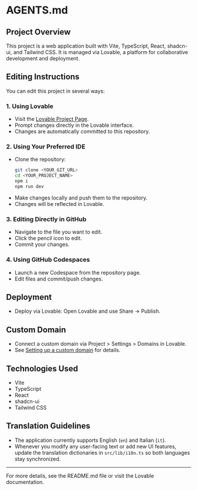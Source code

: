 # AGENTS.md

## Project Overview

This project is a web application built with Vite, TypeScript, React, shadcn-ui, and Tailwind CSS. It is managed via Lovable, a platform for collaborative development and deployment.

## Editing Instructions

You can edit this project in several ways:

### 1. Using Lovable
- Visit the [Lovable Project Page](https://lovable.dev/projects/9e4cf23f-9c8c-4e75-9f09-1bca02391188).
- Prompt changes directly in the Lovable interface.
- Changes are automatically committed to this repository.

### 2. Using Your Preferred IDE
- Clone the repository:
  ```sh
  git clone <YOUR_GIT_URL>
  cd <YOUR_PROJECT_NAME>
  npm i
  npm run dev
  ```
- Make changes locally and push them to the repository.
- Changes will be reflected in Lovable.

### 3. Editing Directly in GitHub
- Navigate to the file you want to edit.
- Click the pencil icon to edit.
- Commit your changes.

### 4. Using GitHub Codespaces
- Launch a new Codespace from the repository page.
- Edit files and commit/push changes.

## Deployment
- Deploy via Lovable: Open Lovable and use Share -> Publish.

## Custom Domain
- Connect a custom domain via Project > Settings > Domains in Lovable.
- See [Setting up a custom domain](https://docs.lovable.dev/tips-tricks/custom-domain#step-by-step-guide) for details.

## Technologies Used
- Vite
- TypeScript
- React
- shadcn-ui
- Tailwind CSS

## Translation Guidelines
- The application currently supports English (`en`) and Italian (`it`).
- Whenever you modify any user-facing text or add new UI features, update the
  translation dictionaries in `src/lib/i18n.ts` so both languages stay
  synchronized.

---
For more details, see the README.md file or visit the Lovable documentation.

